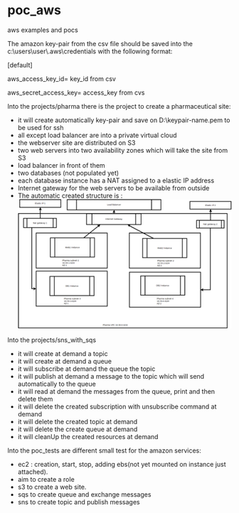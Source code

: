 # poc_aws
aws examples and pocs

The amazon key-pair from the csv file should be saved into the c:\users\user\\.aws\credentials with the following format:

[default]

aws_access_key_id= key_id from csv

aws_secret_access_key= access_key from cvs


Into the projects/pharma there is the project to create a pharmaceutical site:
- it will create automatically key-pair and save on D:\keypair-name.pem to be used for ssh
- all except load balancer are into a private virtual cloud
- the webserver site are distributed on S3
- two web servers into two availability zones which will take the site from S3
- load balancer in front of them
- two databases (not populated yet)
- each database instance has a NAT assigned to a elastic IP address
- Internet gateway for the web servers to be available from outside
- The automatic created structure is :
![Alt text](documentations/pharma.png?raw=true "Pharma")

Into the projects/sns_with_sqs
- it will create at demand a topic
- it will create at demand a queue
- it will subscribe at demand the queue the topic
- it will publish at demand a message to the topic which will send automatically to the queue
- it will read at demand the messages from the queue, print and then delete them
- it will delete the created subscription with unsubscribe command at demand
- it will delete the created topic at demand
- it will delete the create queue at demand
- it will cleanUp the created resources at demand

Into the poc_tests are different small test for the amazon services:
- ec2 : creation, start, stop, adding ebs(not yet mounted on instance just attached).
- aim to create a role
- s3 to create a web site.
- sqs to create queue and exchange messages
- sns to create topic and publish messages
